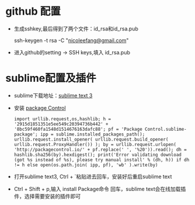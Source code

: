 # github 配置
* 生成sshkey,最后得到了两个文件：id_rsa和id_rsa.pub
    
    ssh-keygen -t rsa -C "nicoleefang@gmail.com"

* 进入github的setting -> SSH keys,填入 id_rsa.pub

# sublime配置及插件
*   sublime下载地址：[sublime text 3](https://www.sublimetext.com/3)
*   安装 [package Control](https://packagecontrol.io/installation#st3) 
    
        import urllib.request,os,hashlib; h = '2915d1851351e5ee549c20394736b442' + '8bc59f460fa1548d1514676163dafc88'; pf = 'Package Control.sublime-package'; ipp = sublime.installed_packages_path(); urllib.request.install_opener( urllib.request.build_opener( urllib.request.ProxyHandler()) ); by = urllib.request.urlopen( 'http://packagecontrol.io/' + pf.replace(' ', '%20')).read(); dh = hashlib.sha256(by).hexdigest(); print('Error validating download (got %s instead of %s), please try manual install' % (dh, h)) if dh != h else open(os.path.join( ipp, pf), 'wb' ).write(by)

*   打开sublime text3, Ctrl + `粘贴进去回车，安装好后重启sublime text
*   Ctrl + Shift + p,输入 install Package命令 回车，sublime text会在线加载插件，选择需要安装的插件即可
